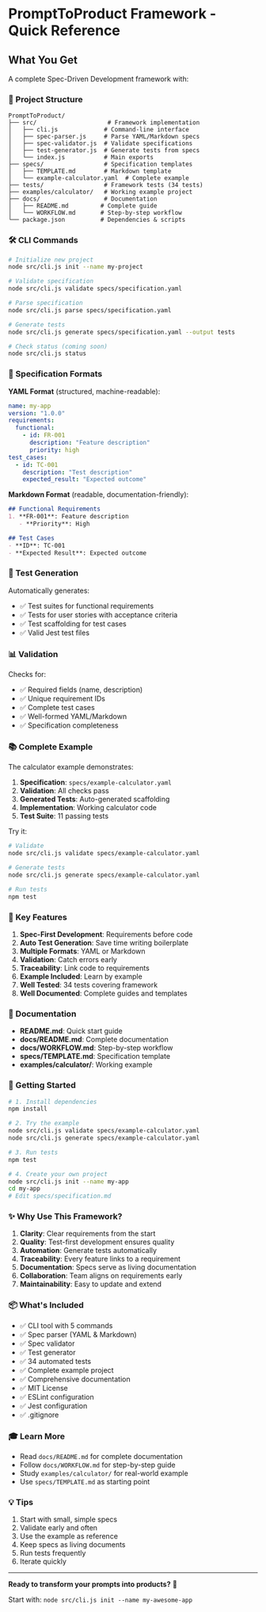 # PromptToProduct Framework - Quick Reference

## What You Get

A complete Spec-Driven Development framework with:

### 📁 Project Structure
```
PromptToProduct/
├── src/                    # Framework implementation
│   ├── cli.js             # Command-line interface
│   ├── spec-parser.js     # Parse YAML/Markdown specs
│   ├── spec-validator.js  # Validate specifications
│   ├── test-generator.js  # Generate tests from specs
│   └── index.js           # Main exports
├── specs/                 # Specification templates
│   ├── TEMPLATE.md        # Markdown template
│   └── example-calculator.yaml  # Complete example
├── tests/                 # Framework tests (34 tests)
├── examples/calculator/   # Working example project
├── docs/                  # Documentation
│   ├── README.md         # Complete guide
│   └── WORKFLOW.md       # Step-by-step workflow
└── package.json          # Dependencies & scripts
```

### 🛠️ CLI Commands

```bash
# Initialize new project
node src/cli.js init --name my-project

# Validate specification
node src/cli.js validate specs/specification.yaml

# Parse specification
node src/cli.js parse specs/specification.yaml

# Generate tests
node src/cli.js generate specs/specification.yaml --output tests

# Check status (coming soon)
node src/cli.js status
```

### 📝 Specification Formats

**YAML Format** (structured, machine-readable):
```yaml
name: my-app
version: "1.0.0"
requirements:
  functional:
    - id: FR-001
      description: "Feature description"
      priority: high
test_cases:
  - id: TC-001
    description: "Test description"
    expected_result: "Expected outcome"
```

**Markdown Format** (readable, documentation-friendly):
```markdown
## Functional Requirements
1. **FR-001**: Feature description
   - **Priority**: High

## Test Cases
- **ID**: TC-001
- **Expected Result**: Expected outcome
```

### 🧪 Test Generation

Automatically generates:
- ✅ Test suites for functional requirements
- ✅ Tests for user stories with acceptance criteria
- ✅ Test scaffolding for test cases
- ✅ Valid Jest test files

### 📊 Validation

Checks for:
- ✅ Required fields (name, description)
- ✅ Unique requirement IDs
- ✅ Complete test cases
- ✅ Well-formed YAML/Markdown
- ✅ Specification completeness

### 📚 Complete Example

The calculator example demonstrates:
1. **Specification**: `specs/example-calculator.yaml`
2. **Validation**: All checks pass
3. **Generated Tests**: Auto-generated scaffolding
4. **Implementation**: Working calculator code
5. **Test Suite**: 11 passing tests

Try it:
```bash
# Validate
node src/cli.js validate specs/example-calculator.yaml

# Generate tests
node src/cli.js generate specs/example-calculator.yaml

# Run tests
npm test
```

### 🎯 Key Features

1. **Spec-First Development**: Requirements before code
2. **Auto Test Generation**: Save time writing boilerplate
3. **Multiple Formats**: YAML or Markdown
4. **Validation**: Catch errors early
5. **Traceability**: Link code to requirements
6. **Example Included**: Learn by example
7. **Well Tested**: 34 tests covering framework
8. **Well Documented**: Complete guides and templates

### 📖 Documentation

- **README.md**: Quick start guide
- **docs/README.md**: Complete documentation
- **docs/WORKFLOW.md**: Step-by-step workflow
- **specs/TEMPLATE.md**: Specification template
- **examples/calculator/**: Working example

### 🚀 Getting Started

```bash
# 1. Install dependencies
npm install

# 2. Try the example
node src/cli.js validate specs/example-calculator.yaml
node src/cli.js generate specs/example-calculator.yaml

# 3. Run tests
npm test

# 4. Create your own project
node src/cli.js init --name my-app
cd my-app
# Edit specs/specification.md
```

### ✨ Why Use This Framework?

1. **Clarity**: Clear requirements from the start
2. **Quality**: Test-first development ensures quality
3. **Automation**: Generate tests automatically
4. **Traceability**: Every feature links to a requirement
5. **Documentation**: Specs serve as living documentation
6. **Collaboration**: Team aligns on requirements early
7. **Maintainability**: Easy to update and extend

### 📦 What's Included

- ✅ CLI tool with 5 commands
- ✅ Spec parser (YAML & Markdown)
- ✅ Spec validator
- ✅ Test generator
- ✅ 34 automated tests
- ✅ Complete example project
- ✅ Comprehensive documentation
- ✅ MIT License
- ✅ ESLint configuration
- ✅ Jest configuration
- ✅ .gitignore

### 🎓 Learn More

- Read `docs/README.md` for complete documentation
- Follow `docs/WORKFLOW.md` for step-by-step guide
- Study `examples/calculator/` for real-world example
- Use `specs/TEMPLATE.md` as starting point

### 💡 Tips

1. Start with small, simple specs
2. Validate early and often
3. Use the example as reference
4. Keep specs as living documents
5. Run tests frequently
6. Iterate quickly

---

**Ready to transform your prompts into products?** 🚀

Start with: `node src/cli.js init --name my-awesome-app`
